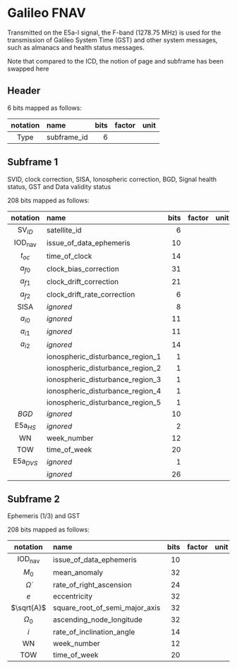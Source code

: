 # Galileo FNAV

Transmitted on the E5a-I signal, the F-band (1278.75 MHz)
is used for the transmission of Galileo System Time (GST)
and other system messages, such as almanacs and health status messages.

Note that compared to the ICD, the notion of page and subframe has been swapped here

## Header

6 bits mapped as follows:

|notation|name|bits|factor|unit|
|:------:|:---|---:|:-----|:--:|
|$\text{Type}$|subframe_id|6|||

## Subframe 1

SVID, clock correction, SISA, Ionospheric correction, BGD,
Signal health status, GST and Data validity status


208 bits mapped as follows:

|notation|name|bits|factor|unit|
|:------:|:---|---:|:-----|:--:|
|$\text{SV}_{ID}$|satellite_id|6|||
|$\text{IOD}_{\text{nav}}$|issue_of_data_ephemeris|10|||
|$t_{oc}$|time_of_clock|14|||
|$a_{f0}$|clock_bias_correction|31|||
|$a_{f1}$|clock_drift_correction|21|||
|$a_{f2}$|clock_drift_rate_correction|6|||
|$\text{SISA}$|_ignored_|8|||
|$a_{i0}$|_ignored_|11|||
|$a_{i1}$|_ignored_|11|||
|$a_{i2}$|_ignored_|14|||
||ionospheric_disturbance_region_1|1|||
||ionospheric_disturbance_region_2|1|||
||ionospheric_disturbance_region_3|1|||
||ionospheric_disturbance_region_4|1|||
||ionospheric_disturbance_region_5|1|||
|$BGD$|_ignored_|10|||
|$\text{E5a}_{HS}$|_ignored_|2|||
|$\text{WN}$|week_number|12|||
|$\text{TOW}$|time_of_week|20|||
|$\text{E5a}_{DVS}$|_ignored_|1|||
||_ignored_|26|||

## Subframe 2

Ephemeris (1/3) and GST

208 bits mapped as follows:

|notation|name|bits|factor|unit|
|:------:|:---|---:|:-----|:--:|
|$\text{IOD}_{\text{nav}}$|issue_of_data_ephemeris|10|||
|$M_0$|mean_anomaly|32|||
|$\dot{\Omega}$|rate_of_right_ascension|24|||
|$e$|eccentricity|32|||
|$\sqrt{A}$|square_root_of_semi_major_axis|32|||
|$\Omega_0$|ascending_node_longitude|32|||
|$\dot{i}$|rate_of_inclination_angle|14|||
|$\text{WN}$|week_number|12|||
|$\text{TOW}$|time_of_week|20|||
